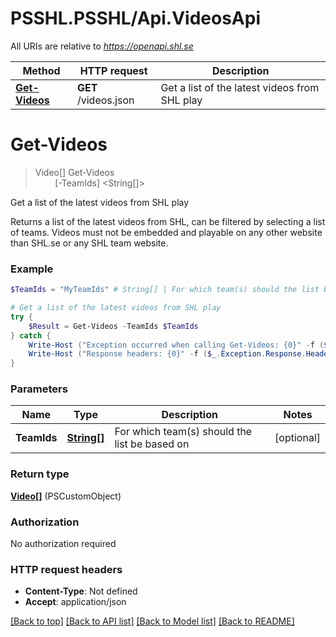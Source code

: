 # PSSHL.PSSHL/Api.VideosApi

All URIs are relative to *https://openapi.shl.se*

Method | HTTP request | Description
------------- | ------------- | -------------
[**Get-Videos**](VideosApi.md#Get-Videos) | **GET** /videos.json | Get a list of the latest videos from SHL play


<a name="Get-Videos"></a>
# **Get-Videos**
> Video[] Get-Videos<br>
> &nbsp;&nbsp;&nbsp;&nbsp;&nbsp;&nbsp;&nbsp;&nbsp;[-TeamIds] <String[]><br>

Get a list of the latest videos from SHL play

Returns a list of the latest videos from SHL, can be filtered by selecting a list of teams. Videos must not be embedded and playable on any other website than SHL.se or any SHL team website.

### Example
```powershell
$TeamIds = "MyTeamIds" # String[] | For which team(s) should the list be based on (optional)

# Get a list of the latest videos from SHL play
try {
    $Result = Get-Videos -TeamIds $TeamIds
} catch {
    Write-Host ("Exception occurred when calling Get-Videos: {0}" -f ($_.ErrorDetails | ConvertFrom-Json))
    Write-Host ("Response headers: {0}" -f ($_.Exception.Response.Headers | ConvertTo-Json))
}
```

### Parameters

Name | Type | Description  | Notes
------------- | ------------- | ------------- | -------------
 **TeamIds** | [**String[]**](String.md)| For which team(s) should the list be based on | [optional] 

### Return type

[**Video[]**](Video.md) (PSCustomObject)

### Authorization

No authorization required

### HTTP request headers

 - **Content-Type**: Not defined
 - **Accept**: application/json

[[Back to top]](#) [[Back to API list]](../README.md#documentation-for-api-endpoints) [[Back to Model list]](../README.md#documentation-for-models) [[Back to README]](../README.md)

